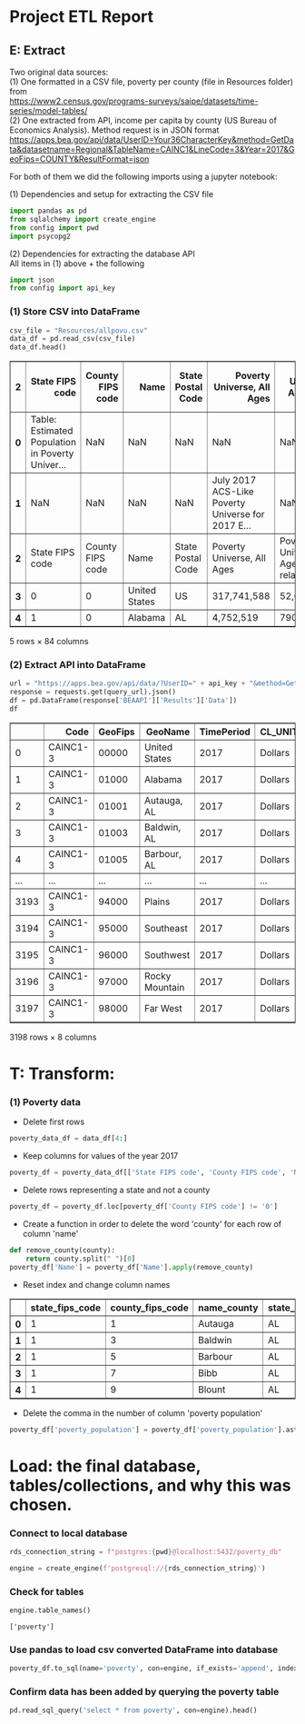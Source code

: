 # Project ETL Report

## E: Extract
Two original data sources:</br>
(1) One formatted in a CSV file, poverty per county (file in Resources folder) from</br> https://www2.census.gov/programs-surveys/saipe/datasets/time-series/model-tables/</br>
(2) One extracted from API, income per capita by county (US Bureau of Economics Analysis).  Method request is in JSON format</br>https://apps.bea.gov/api/data/UserID=Your36CharacterKey&method=GetData&datasetname=Regional&TableName=CAINC1&LineCode=3&Year=2017&GeoFips=COUNTY&ResultFormat=json</br>

For both of them we did the following imports using a jupyter notebook:</br>

(1) Dependencies and setup for extracting the CSV file
```python
import pandas as pd
from sqlalchemy import create_engine
from config import pwd
import psycopg2
```
(2) Dependencies for extracting the database API</br>
All items in (1) above + the following
```python
import json
from config import api_key
```

### (1) Store CSV into DataFrame


```python
csv_file = "Resources/allpovu.csv"
data_df = pd.read_csv(csv_file)
data_df.head()
```

<table border="1" class="dataframe">
  <thead>
    <tr style="text-align: right;">
      <th>2</th>
      <th>State FIPS code</th>
      <th>County FIPS code</th>
      <th>Name</th>
      <th>State Postal Code</th>
      <th>Poverty Universe, All Ages</th>
      <th>Poverty Universe, Age 5-17 related</th>
      <th>Poverty Universe, Age 0-17</th>
      <th>Poverty Universe, Age 0-4</th>
      <th>Poverty Universe, All Ages</th>
      <th>Poverty Universe, Age 5-17 related</th>
      <th>...</th>
      <th>Poverty Universe, Age 0-17</th>
      <th>Poverty Universe, Age 0-4</th>
      <th>Poverty Universe, All Ages</th>
      <th>Poverty Universe, Age 5-17 related</th>
      <th>Poverty Universe, Age 0-17</th>
      <th>Poverty Universe, Age 0-4</th>
      <th>Poverty Universe, All Ages</th>
      <th>Poverty Universe, Age 5-17 related</th>
      <th>Poverty Universe, Age 0-17</th>
      <th>Poverty Universe, Age 0-4</th>
    </tr>
  </thead>
  <tbody>
    <tr>
      <th>0</th>
      <td>Table:  Estimated Population in Poverty Univer...</td>
      <td>NaN</td>
      <td>NaN</td>
      <td>NaN</td>
      <td>NaN</td>
      <td>NaN</td>
      <td>NaN</td>
      <td>NaN</td>
      <td>NaN</td>
      <td>NaN</td>
      <td>...</td>
      <td>NaN</td>
      <td>NaN</td>
      <td>NaN</td>
      <td>NaN</td>
      <td>NaN</td>
      <td>NaN</td>
      <td>NaN</td>
      <td>NaN</td>
      <td>NaN</td>
      <td>NaN</td>
    </tr>
    <tr>
      <th>1</th>
      <td>NaN</td>
      <td>NaN</td>
      <td>NaN</td>
      <td>NaN</td>
      <td>July 2017 ACS-Like Poverty Universe for 2017 E...</td>
      <td>NaN</td>
      <td>NaN</td>
      <td>NaN</td>
      <td>July 2016 ACS-Like Poverty Universe for 2016 E...</td>
      <td>NaN</td>
      <td>...</td>
      <td>NaN</td>
      <td>NaN</td>
      <td>July 2000 CPS-Like Poverty Universe for IY 199...</td>
      <td>NaN</td>
      <td>NaN</td>
      <td>NaN</td>
      <td>July 1999 CPS-Like Poverty Universe for IY 199...</td>
      <td>NaN</td>
      <td>NaN</td>
      <td>NaN</td>
    </tr>
    <tr>
      <th>2</th>
      <td>State FIPS code</td>
      <td>County FIPS code</td>
      <td>Name</td>
      <td>State Postal Code</td>
      <td>Poverty Universe, All Ages</td>
      <td>Poverty Universe, Age 5-17 related</td>
      <td>Poverty Universe, Age 0-17</td>
      <td>Poverty Universe, Age 0-4</td>
      <td>Poverty Universe, All Ages</td>
      <td>Poverty Universe, Age 5-17 related</td>
      <td>...</td>
      <td>Poverty Universe, Age 0-17</td>
      <td>Poverty Universe, Age 0-4</td>
      <td>Poverty Universe, All Ages</td>
      <td>Poverty Universe, Age 5-17 related</td>
      <td>Poverty Universe, Age 0-17</td>
      <td>Poverty Universe, Age 0-4</td>
      <td>Poverty Universe, All Ages</td>
      <td>Poverty Universe, Age 5-17 related</td>
      <td>Poverty Universe, Age 0-17</td>
      <td>Poverty Universe, Age 0-4</td>
    </tr>
    <tr>
      <th>3</th>
      <td>0</td>
      <td>0</td>
      <td>United States</td>
      <td>US</td>
      <td>317,741,588</td>
      <td>52,669,201</td>
      <td>72,452,925</td>
      <td>19,457,844</td>
      <td>315,165,470</td>
      <td>52,644,648</td>
      <td>...</td>
      <td>71,741,141</td>
      <td>19,181,906</td>
      <td>276207757</td>
      <td>51642359</td>
      <td>71684956</td>
      <td>18968750</td>
      <td>271059449</td>
      <td>51060953</td>
      <td>71338364</td>
      <td>19382484</td>
    </tr>
    <tr>
      <th>4</th>
      <td>1</td>
      <td>0</td>
      <td>Alabama</td>
      <td>AL</td>
      <td>4,752,519</td>
      <td>790,771</td>
      <td>1,079,561</td>
      <td>285,282</td>
      <td>4,741,355</td>
      <td>791,471</td>
      <td>...</td>
      <td>1,104,080</td>
      <td>296,196</td>
      <td>4368014</td>
      <td>804291</td>
      <td>1120718</td>
      <td>293558</td>
      <td>4348444</td>
      <td>789510</td>
      <td>1088427</td>
      <td>295264</td>
    </tr>
  </tbody>
</table>
<p>5 rows × 84 columns</p>
</div>

### (2) Extract API into DataFrame
```python
url = "https://apps.bea.gov/api/data/?UserID=" + api_key + "&method=GetData&datasetname=Regional&TableName=CAINC1&LineCode=3&Year=2017&GeoFips=COUNTY&ResultFormat=json"
response = requests.get(query_url).json()
df = pd.DataFrame(response['BEAAPI']['Results']['Data'])
df
```
<table border="1" class="dataframe">
  <thead>
    <tr style="text-align: right;">
      <th></th>
      <th>Code</th>
      <th>GeoFips</th>
      <th>GeoName</th>
      <th>TimePeriod</th>
      <th>CL_UNIT</th>
      <th>UNIT_MULT</th>
      <th>DataValue</th>
      <th>NoteRef</th>
    </tr>
  </thead>
  <tbody>
    <tr>
      <td>0</td>
      <td>CAINC1-3</td>
      <td>00000</td>
      <td>United States</td>
      <td>2017</td>
      <td>Dollars</td>
      <td>0</td>
      <td>51,640</td>
      <td>NaN</td>
    </tr>
    <tr>
      <td>1</td>
      <td>CAINC1-3</td>
      <td>01000</td>
      <td>Alabama</td>
      <td>2017</td>
      <td>Dollars</td>
      <td>0</td>
      <td>40,805</td>
      <td>NaN</td>
    </tr>
    <tr>
      <td>2</td>
      <td>CAINC1-3</td>
      <td>01001</td>
      <td>Autauga, AL</td>
      <td>2017</td>
      <td>Dollars</td>
      <td>0</td>
      <td>40,484</td>
      <td>NaN</td>
    </tr>
    <tr>
      <td>3</td>
      <td>CAINC1-3</td>
      <td>01003</td>
      <td>Baldwin, AL</td>
      <td>2017</td>
      <td>Dollars</td>
      <td>0</td>
      <td>44,079</td>
      <td>NaN</td>
    </tr>
    <tr>
      <td>4</td>
      <td>CAINC1-3</td>
      <td>01005</td>
      <td>Barbour, AL</td>
      <td>2017</td>
      <td>Dollars</td>
      <td>0</td>
      <td>33,453</td>
      <td>NaN</td>
    </tr>
    <tr>
      <td>...</td>
      <td>...</td>
      <td>...</td>
      <td>...</td>
      <td>...</td>
      <td>...</td>
      <td>...</td>
      <td>...</td>
      <td>...</td>
    </tr>
    <tr>
      <td>3193</td>
      <td>CAINC1-3</td>
      <td>94000</td>
      <td>Plains</td>
      <td>2017</td>
      <td>Dollars</td>
      <td>0</td>
      <td>49,174</td>
      <td>NaN</td>
    </tr>
    <tr>
      <td>3194</td>
      <td>CAINC1-3</td>
      <td>95000</td>
      <td>Southeast</td>
      <td>2017</td>
      <td>Dollars</td>
      <td>0</td>
      <td>45,198</td>
      <td>NaN</td>
    </tr>
    <tr>
      <td>3195</td>
      <td>CAINC1-3</td>
      <td>96000</td>
      <td>Southwest</td>
      <td>2017</td>
      <td>Dollars</td>
      <td>0</td>
      <td>45,834</td>
      <td>NaN</td>
    </tr>
    <tr>
      <td>3196</td>
      <td>CAINC1-3</td>
      <td>97000</td>
      <td>Rocky Mountain</td>
      <td>2017</td>
      <td>Dollars</td>
      <td>0</td>
      <td>49,265</td>
      <td>NaN</td>
    </tr>
    <tr>
      <td>3197</td>
      <td>CAINC1-3</td>
      <td>98000</td>
      <td>Far West</td>
      <td>2017</td>
      <td>Dollars</td>
      <td>0</td>
      <td>57,748</td>
      <td>NaN</td>
    </tr>
  </tbody>
</table>
<p>3198 rows × 8 columns</p>
</div>




# T: Transform: 

### (1) Poverty data
* Delete first rows
```python
poverty_data_df = data_df[4:]
```
* Keep columns for values of the year 2017
```python
poverty_df = poverty_data_df[['State FIPS code', 'County FIPS code', 'Name','State Postal Code','Poverty Universe, All Ages']].copy()
```
* Delete rows representing a state and not a county
```python
poverty_df = poverty_df.loc[poverty_df['County FIPS code'] != '0']
```
* Create a function in order to delete the word 'county' for each row of column 'name'
```python
def remove_county(county):
    return county.split(" ")[0]
poverty_df['Name'] = poverty_df['Name'].apply(remove_county)
```
* Reset index and change column names

<table border="1" class="dataframe">
  <thead>
    <tr style="text-align: right;">
      <th></th>
      <th>state_fips_code</th>
      <th>county_fips_code</th>
      <th>name_county</th>
      <th>state_abbr</th>
      <th>poverty_population</th>
    </tr>
  </thead>
  <tbody>
    <tr>
      <th>0</th>
      <td>1</td>
      <td>1</td>
      <td>Autauga</td>
      <td>AL</td>
      <td>55,021</td>
    </tr>
    <tr>
      <th>1</th>
      <td>1</td>
      <td>3</td>
      <td>Baldwin</td>
      <td>AL</td>
      <td>209,922</td>
    </tr>
    <tr>
      <th>2</th>
      <td>1</td>
      <td>5</td>
      <td>Barbour</td>
      <td>AL</td>
      <td>22,224</td>
    </tr>
    <tr>
      <th>3</th>
      <td>1</td>
      <td>7</td>
      <td>Bibb</td>
      <td>AL</td>
      <td>20,434</td>
    </tr>
    <tr>
      <th>4</th>
      <td>1</td>
      <td>9</td>
      <td>Blount</td>
      <td>AL</td>
      <td>57,452</td>
    </tr>
  </tbody>
</table>
</div>

* Delete the comma in the number of column 'poverty population'
```python
poverty_df['poverty_population'] = poverty_df['poverty_population'].astype(str).str.replace(',', '')
```


# Load: the final database, tables/collections, and why this was chosen.

### Connect to local database


```python
rds_connection_string = f"postgres:{pwd}@localhost:5432/poverty_db"

engine = create_engine(f'postgresql://{rds_connection_string}')

```

### Check for tables


```python
engine.table_names()
```




    ['poverty']



### Use pandas to load csv converted DataFrame into database


```python
poverty_df.to_sql(name='poverty', con=engine, if_exists='append', index=False)
```

### Confirm data has been added by querying the poverty table


```python
pd.read_sql_query('select * from poverty', con=engine).head()
```


